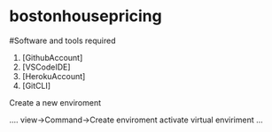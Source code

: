 # bostonhousepricing


#Software and tools required
1. [GithubAccount] 
2. [VSCodeIDE]
3. [HerokuAccount]
4. [GitCLI]

Create a new enviroment

....
view->Command->Create enviroment
activate virtual enviriment
...
